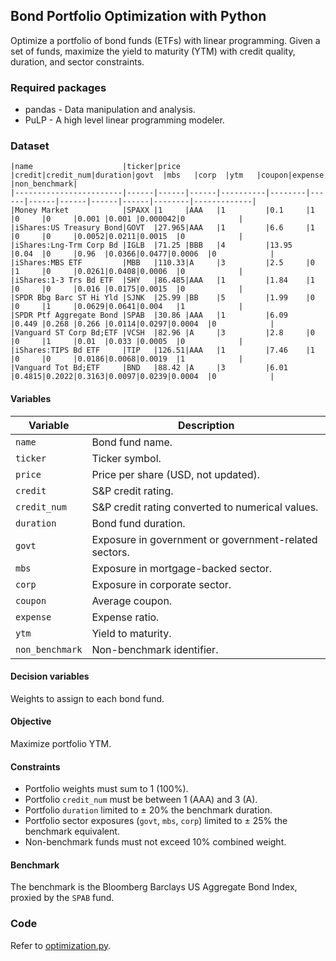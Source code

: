 ## Bond Portfolio Optimization with Python
Optimize a portfolio of bond funds (ETFs) with linear programming. Given a set of funds, maximize the yield to maturity (YTM) with credit quality, duration, and sector constraints.

### Required packages
* pandas - Data manipulation and analysis.
* PuLP - A high level linear programming modeler.

### Dataset
```
|name                    |ticker|price |credit|credit_num|duration|govt  |mbs   |corp  |ytm   |coupon|expense |non_benchmark|
|------------------------|------|------|------|----------|--------|------|------|------|------|------|--------|-------------|
|Money Market            |SPAXX |1     |AAA   |1         |0.1     |1     |0     |0     |0.001 |0.001 |0.000042|0            |
|iShares:US Treasury Bond|GOVT  |27.965|AAA   |1         |6.6     |1     |0     |0     |0.0052|0.0211|0.0015  |0            |
|iShares:Lng-Trm Corp Bd |IGLB  |71.25 |BBB   |4         |13.95   |0.04  |0     |0.96  |0.0366|0.0477|0.0006  |0            |
|iShares:MBS ETF         |MBB   |110.33|A     |3         |2.5     |0     |1     |0     |0.0261|0.0408|0.0006  |0            |
|iShares:1-3 Trs Bd ETF  |SHY   |86.485|AAA   |1         |1.84    |1     |0     |0     |0.016 |0.0175|0.0015  |0            |
|SPDR Bbg Barc ST Hi Yld |SJNK  |25.99 |BB    |5         |1.99    |0     |0     |1     |0.0629|0.0641|0.004   |1            |
|SPDR Ptf Aggregate Bond |SPAB  |30.86 |AAA   |1         |6.09    |0.449 |0.268 |0.266 |0.0114|0.0297|0.0004  |0            |
|Vanguard ST Corp Bd;ETF |VCSH  |82.96 |A     |3         |2.8     |0     |0     |1     |0.01  |0.033 |0.0005  |0            |
|iShares:TIPS Bd ETF     |TIP   |126.51|AAA   |1         |7.46    |1     |0     |0     |0.0186|0.0068|0.0019  |1            |
|Vanguard Tot Bd;ETF     |BND   |88.42 |A     |3         |6.01    |0.4815|0.2022|0.3163|0.0097|0.0239|0.0004  |0            |
```
#### Variables
| Variable        | Description                                           |
|-----------------|-------------------------------------------------------|
| `name`          | Bond fund name.                                       |
| `ticker`        | Ticker symbol.                                        |
| `price`         | Price per share (USD, not updated).                   |
| `credit`        | S&P credit rating.                                    |
| `credit_num`    | S&P credit rating converted to numerical values.      |
| `duration`      | Bond fund duration.                                   |
| `govt`          | Exposure in government or government-related sectors. |
| `mbs`           | Exposure in mortgage-backed sector.                   |
| `corp`          | Exposure in corporate sector.                         |
| `coupon`        | Average coupon.                                       |
| `expense`       | Expense ratio.                                        |
| `ytm`           | Yield to maturity.                                    |
| `non_benchmark` | Non-benchmark identifier.                             |

#### Decision variables
Weights to assign to each bond fund.

#### Objective
Maximize portfolio YTM.

#### Constraints
* Portfolio weights must sum to 1 (100%).
* Portfolio `credit_num` must be between 1 (AAA) and 3 (A).
* Portfolio `duration` limited to ± 20% the benchmark duration.
* Portfolio sector exposures (`govt`, `mbs`, `corp`) limited to ± 25% the benchmark equivalent.
* Non-benchmark funds must not exceed 10% combined weight.

#### Benchmark
The benchmark is the Bloomberg Barclays US Aggregate Bond Index, proxied by the `SPAB` fund.

### Code
Refer to [optimization.py](https://github.com/shenlim/portfolio-optimization/blob/master/optimization.py).
